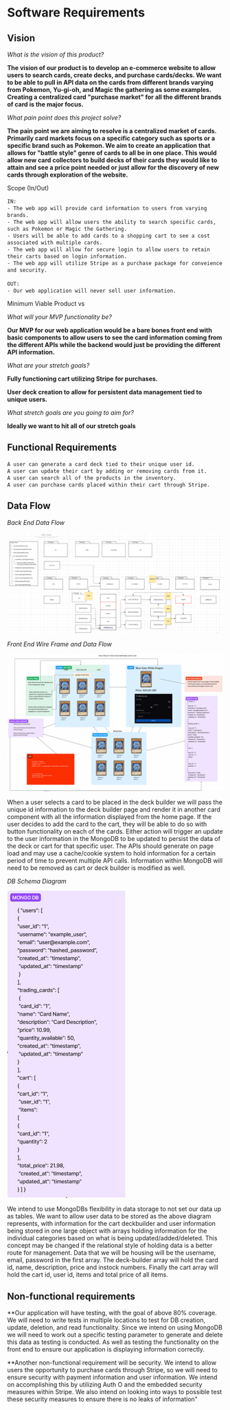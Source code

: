 
# Software Requirements

## Vision

*What is the vision of this product?*

**The vision of our product is to develop an e-commerce website to allow users to search cards, create decks, and purchase cards/decks.  We want to be able to pull in API data on the cards from different brands varying from Pokemon, Yu-gi-oh, and Magic the gathering as some examples.  Creating a centralized card "purchase market" for all the different brands of card is the major focus.**
 
*What pain point does this project solve?*

**The pain point we are aiming to resolve is a centralized market of cards.  Primarily card markets focus on a specific category such as sports or a specific brand such as Pokemon.  We aim to create an application that allows for "battle style" genre of cards to all be in one place.  This would allow new card collectors to build decks of their cards they would like to attain and see a price point needed or just allow for the discovery of new cards through exploration of the website.**

Scope (In/Out)

    IN:
    - The web app will provide card information to users from varying brands.
    - The web app will allow users the ability to search specific cards, such as Pokemon or Magic the Gathering.
    - Users will be able to add cards to a shopping cart to see a cost associated with multiple cards.
    - The web app will allow for secure login to allow users to retain their carts based on login information.
    - The web app will utilize Stripe as a purchase package for conveience and security.
 
    OUT:
    - Our web application will never sell user information.

Minimum Viable Product vs

*What will your MVP functionality be?*

**Our MVP for our web application would be a bare bones front end with basic components to allow users to see the card information coming from the different APIs while the backend would just be providing the different API information.**

*What are your stretch goals?*

**Fully functioning cart utilizing Stripe for purchases.**

**User deck creation to allow for persistent data management tied to unique users.**


*What stretch goals are you going to aim for?*

**Ideally we want to hit all of our stretch goals**

## Functional Requirements

    A user can generate a card deck tied to their unique user id.
    A user can update their cart by adding or removing cards from it.
    A user can search all of the products in the inventory.
    A user can purchase cards placed within their cart through Stripe.

## Data Flow

*Back End Data Flow*

![Alt text](assets/backEndFileSetup.png)

*Front End Wire Frame and Data Flow*

![Alt text](assets/FinalProjectWireFrame-DataFlow.png)

When a user selects a card to be placed in the deck builder we will pass the unique id information to the deck builder page and render it in another card component with all the information displayed from the home page.  If the user decides to add the card to the cart, they will be able to do so with button functionality on each of the cards.  Either action will trigger an update to the user information in the MongoDB to be updated to persist the data of the deck or cart for that specific user.  The APIs should generate on page load and may use a cache/cookie system to hold information for a certain period of time to prevent multiple API calls.  Information within MongoDB will need to be removed as cart or deck builder is modified as well.

*DB Schema Diagram*

![Alt text](assets/Schema-DB-model.png)

We intend to use MongoDBs flexibility in data storage to not set our data up as tables. We want to allow user data to be stored as the above diagram represents, with information for the cart deckbuilder and user information being stored in one large object with arrays holding information for the individual categories based on what is being updated/added/deleted. This concept may be changed if the relational style of holding data is a better route for management. Data that we will be housing will be the username, email, password in the first array. The deck-builder array will hold the card id, name, description, price and instock numbers. Finally the cart array will hold the cart id, user id, items and total price of all items.

## Non-functional requirements

**Our application will have testing, with the goal of above 80% coverage.  We will need to write tests in multiple locations to test for DB creation, update, deletion, and read functionality.  Since we intend on using MongoDB we will need to work out a specific testing parameter to generate and delete this data as testing is conducted.  As well as testing the functionality on the front end to ensure our application is displaying information correctly.

**Another non-functional requirement will be security.  We intend to allow users the opportunity to purchase cards through Stripe, so we will need to ensure security with payment information and user information.  We intend on accomplishing this by utilizing Auth O and the embedded security measures within Stripe.  We also intend on looking into ways to possible test these security measures to ensure there is no leaks of information"